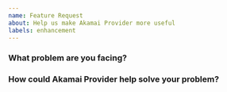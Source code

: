 ```yaml
---
name: Feature Request
about: Help us make Akamai Provider more useful
labels: enhancement
---
```

<!--
Thank you for helping to improve Akamai Provider!

Please be sure to search for open issues before raising a new one. We use issues
for bug reports and feature requests. Please find us at https://slack.crossplane.io
for questions, support, and discussion.
-->

### What problem are you facing?
<!--
Please tell us a little about your use case - it's okay if it's hypothetical!
Leading with this context helps frame the feature request so we can ensure we
implement it sensibly.
--->

### How could Akamai Provider help solve your problem?
<!--
Let us know how you think Akamai Provider could help with your use case.
-->
